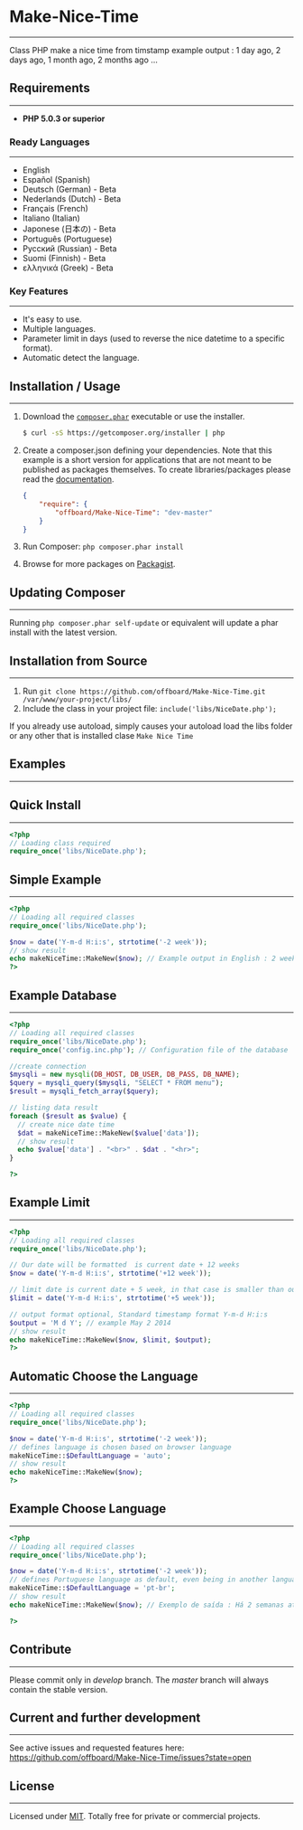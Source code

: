 # Make-Nice-Time
-----------------
Class PHP make a nice time from timstamp
example output : 1 day ago, 2 days ago, 1 month ago, 2 months ago …

## Requirements
-----------------
* **PHP 5.0.3 or superior**

### Ready Languages
-----------------
* English
* Español (Spanish)
* Deutsch (German) - Beta
* Nederlands (Dutch) - Beta
* Français (French)
* Italiano (Italian)
* Japonese (日本の) - Beta
* Português (Portuguese)
* Русский (Russian) - Beta
* Suomi (Finnish) - Beta
* ελληνικά (Greek) - Beta

### Key Features
-----------------
* It's easy to use.
* Multiple languages.
* Parameter limit in days (used to reverse the nice datetime to a specific format).
* Automatic detect the language.

## Installation / Usage
-----------------

1. Download the [`composer.phar`](https://getcomposer.org/composer.phar) executable or use the installer.

    ``` sh
    $ curl -sS https://getcomposer.org/installer | php
    ```
    
2. Create a composer.json defining your dependencies. Note that this example is
a short version for applications that are not meant to be published as packages
themselves. To create libraries/packages please read the
[documentation](http://getcomposer.org/doc/02-libraries.md).

    ``` json
    {
        "require": {  
            "offboard/Make-Nice-Time": "dev-master"
        }
    }
    ```
3. Run Composer: `php composer.phar install`
4. Browse for more packages on [Packagist](https://packagist.org).

## Updating Composer
-----------------

Running `php composer.phar self-update` or equivalent will update a phar
install with the latest version.

## Installation from Source
------------------------

1. Run `git clone https://github.com/offboard/Make-Nice-Time.git /var/www/your-project/libs/`
3. Include the class in your project file: `include('libs/NiceDate.php');`

If you already use autoload, simply causes your autoload load the libs folder or any other that is installed clase `Make Nice Time`

## Examples
------------------------

## Quick Install
-----------------
```php
<?php
// Loading class required
require_once('libs/NiceDate.php');
```

## Simple Example
-----------------
```php
<?php
// Loading all required classes
require_once('libs/NiceDate.php');

$now = date('Y-m-d H:i:s', strtotime('-2 week'));
// show result
echo makeNiceTime::MakeNew($now); // Example output in English : 2 weeks ago
?>
```

## Example Database
-----------------
```php
<?php
// Loading all required classes
require_once('libs/NiceDate.php');
require_once('config.inc.php'); // Configuration file of the database

//create connection
$mysqli = new mysqli(DB_HOST, DB_USER, DB_PASS, DB_NAME);
$query = mysqli_query($mysqli, "SELECT * FROM menu");
$result = mysqli_fetch_array($query);

// listing data result
foreach ($result as $value) {
  // create nice date time
  $dat = makeNiceTime::MakeNew($value['data']);
  // show result
  echo $value['data'] . "<br>" . $dat . "<hr>";
}

?>
```

## Example Limit
-----------------
```php
<?php
// Loading all required classes
require_once('libs/NiceDate.php');

// Our date will be formatted  is current date + 12 weeks
$now = date('Y-m-d H:i:s', strtotime('+12 week'));

// limit date is current date + 5 week, in that case is smaller than our data
$limit = date('Y-m-d H:i:s', strtotime('+5 week'));

// output format optional, Standard timestamp format Y-m-d H:i:s
$output = 'M d Y'; // example May 2 2014
// show result
echo makeNiceTime::MakeNew($now, $limit, $output);
?>
```

## Automatic Choose the Language
-----------------
```php
<?php
// Loading all required classes
require_once('libs/NiceDate.php');

$now = date('Y-m-d H:i:s', strtotime('-2 week'));
// defines language is chosen based on browser language
makeNiceTime::$DefaultLanguage = 'auto';
// show result
echo makeNiceTime::MakeNew($now);
?>
```

## Example Choose Language
-----------------
```php
<?php
// Loading all required classes
require_once('libs/NiceDate.php');

$now = date('Y-m-d H:i:s', strtotime('-2 week'));
// defines Portuguese language as default, even being in another language standard.
makeNiceTime::$DefaultLanguage = 'pt-br';
// show result
echo makeNiceTime::MakeNew($now); // Exemplo de saída : Há 2 semanas atrás

?>
```

## Contribute
-----------------

Please commit only in *develop* branch. The *master* branch will always contain the stable version.

## Current and further development
-----------------

See active issues and requested features here:
https://github.com/offboard/Make-Nice-Time/issues?state=open

## License
-----------------

Licensed under [MIT](http://www.opensource.org/licenses/mit-license.php). Totally free for private or commercial projects.
